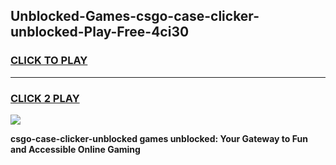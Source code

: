 
## Unblocked-Games-csgo-case-clicker-unblocked-Play-Free-4ci30
<h3>
<a href="https://premium76.site?title=csgo-case-clicker-unblocked&ref=19M">CLICK TO PLAY</a></h3>
<hr>

<h3>
<a href="https://premium76.site?title=csgo-case-clicker-unblocked&ref=19M">CLICK 2 PLAY</a>
  
</h3>

<a href="https://premium76.site?title=csgo-case-clicker-unblocked&ref=19M"><img src="https://clearcache.store/games.png"></a>


**csgo-case-clicker-unblocked games unblocked: Your Gateway to Fun and Accessible Online Gaming**
